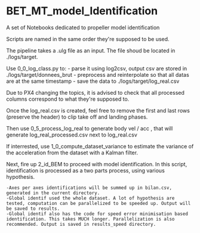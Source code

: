 # BET_MT_model_Identification
A set of Notebooks dedicated to propeller model identification 

Scripts are named in the same order they're supposed to be used.

The pipeline takes a .ulg file as an input.
The file shoud be located in ./logs/target.

Use 0_0_log_class.py to:
	- parse it using log2csv, output csv are stored in ./logs/target/donnees_brut
	- preprocess and reinterpolate so that all datas are at the same timestamp
	- save the data to ./logs/target/log_real.csv

Due to PX4 changing the topics, it is advised to check that all processed columns correspond to what they're supposed to.

Once the log_real.csv is created, feel free to remove the first and last rows (preserve the header) to clip take off and landing phases.

Then use 0_5_process_log_real to generate body vel / acc , that will generate log_real_processed.csv next to log_real.csv

If interrested, use 1_0_compute_dataset_variance to estimate the variance of the acceleration from the dataset with a Kalman filter.


Next, fire up 2_id_BEM to proceed with model identification.
In this script, identification is processed as a two parts process, using various hypothesis.

	-Axes per axes identifications will be summed up in bilan.csv, generated in the current directory.
	-Global identif used the whole dataset. A lot of hypothesis are tested, computation can be parallelized to be speeded up. Output will be saved to results.
	-Global identif also has the code for speed error minimisation based identification. This takes MUCH longer. Parallelization is also recommended. Output is saved in results_speed directory.
